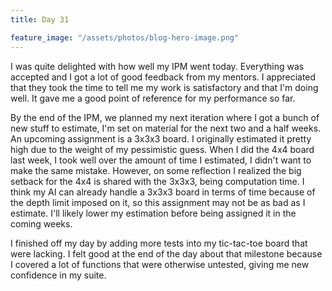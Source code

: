 ```yaml
---
title: Day 31

feature_image: "/assets/photos/blog-hero-image.png"
---
```


I was quite delighted with how well my IPM went today. Everything was accepted and I got a lot
of good feedback from my mentors. I appreciated that they took the time to tell me my work is
satisfactory and that I'm doing well. It gave me a good point of reference for my performance so far.

By the end of the IPM, we planned my next iteration where I got a bunch of new stuff to estimate,
I'm set on material for the next two and a half weeks. An upcoming assignment is a 3x3x3 board.
I originally estimated it pretty high due to the weight of my pessimistic guess. When I did the 4x4
board last week, I took well over the amount of time I estimated, I didn't want to make the same mistake.
However, on some reflection I realized the big setback for the 4x4 is shared with the 3x3x3, being
computation time. I think my AI can already handle a 3x3x3 board in terms of time because of the depth
limit imposed on it, so this assignment may not be as bad as I estimate. I'll likely lower my estimation
before being assigned it in the coming weeks.

I finished off my day by adding more tests into my tic-tac-toe board that were lacking. I felt
good at the end of the day about that milestone because I covered a lot of functions that were otherwise
untested, giving me new confidence in my suite.
  